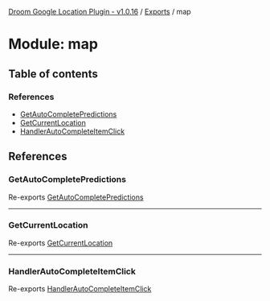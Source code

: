 [Droom Google Location Plugin - v1.0.16](../README.md) / [Exports](../modules.md) / map

# Module: map

## Table of contents

### References

- [GetAutoCompletePredictions](map.md#getautocompletepredictions)
- [GetCurrentLocation](map.md#getcurrentlocation)
- [HandlerAutoCompleteItemClick](map.md#handlerautocompleteitemclick)

## References

### GetAutoCompletePredictions

Re-exports [GetAutoCompletePredictions](map_autocomplete.md#getautocompletepredictions)

___

### GetCurrentLocation

Re-exports [GetCurrentLocation](map_geocode.md#getcurrentlocation)

___

### HandlerAutoCompleteItemClick

Re-exports [HandlerAutoCompleteItemClick](map_autocomplete.md#handlerautocompleteitemclick)
